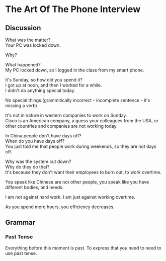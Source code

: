 # The Art Of The Phone Interview
## Discussion
What was the matter?  
Your PC was locked down.  

Why?  

What happened?  
My PC locked down, so I logged in the class from my smart phone.  

It's Sunday, so how did you spend it?  
I got up at noon, and then I worked for a while.   
I didn't do anything special today.  

No special things.(grammitically incorrect - incomplete sentence - it's missing a verb)  

It's not in nature in western companies to work on Sunday.  
Cisco is an American company, a guess your colleagues from the USA, or other countries and companies are not working today.  

In China people don't have days off?  
When do you have days off?  
You just told me that people work during weekends, so they are not days off.  

Why was the system cut down?  
Why do they do that?  
It's because they don't want their employees to burn out, to work overtime.  

You speak like Chinese are not other people, you speak like you have different bodies, and needs.  

I am not against hard work. I am just against working overtime.  

As you spend more hours, you efficiency decreases.  



## Grammar
### Past Tense
Everything before this moment is past. To express that you need to need to use past tense.  
